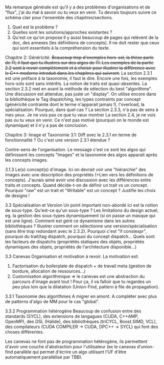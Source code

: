 Ma remarque générale est qu'il y a des problèmes d'organisations et de
"flux", j'ai du mal à savoir ou tu veux en venir. Tu devrais toujours
suivre ce schéma clair pour l'ensemble des chapitres/sections.
1. Quel est le problème ?
2. Quelles sont les solutions/approches existantes ?
3. Qu'est ce qu'on propose
Il y aussi beaucoup de pages qui relèvent de la doc, des annexes (les
définitions de concepts). Il ne doit rester que ceux qui sont essentiels
à la compréhension du texte.

Chapitre 2: Généricité.
~~Beaucoup trop d'exemples hors-sol, la thèse parle de TI, il faut que tu
illustres sur des algos de TI. Les exemples de la partie 2.2 sont à
revoir complètement et à choisir pour illustrer la différence avec le
C++ moderne introduit dans les chapitres qui suivront.~~
La section 2.3.1 est une préface à la taxonomie, il faut le dire. Encore
une fois, les exemples hors-sols sont sans intérêts. La notion de traits
est quasi-absentes.
La section 2.3.2 met en avant la méthode de sélection du best
"algorithme". Une discussion est attendue, pas juste un "display". On
utilise encore dans la bibliothèque le Tag dispatching, les types
contraints par concept (généricité contrainte dont le terme n'apparait
jamais !), l'overload, la spécialisation. Pourquoi, dans quel cas ?
La section 2.3.3, n'a pas de sens à mes yeux. Je ne vois pas ce que tu
veux montrer
La section 2.4, je ne vois pas ou tu veux en venir. Ce n'est pas motivé
(pourquoi on le monde est dynamique) et il n'y a pas de conclusion.

Chapitre 3: Image et Taxonomie
3.1: Diff avec le 2.3.1 en terme de fonctionnalité ? Ou c'est une
version 2.3.1 étendue ?

Contre-sens de l'organisation. Le message c'est ce sont les algos qui
définissent les concepts "Images" et la taxonomie des algos apparait
après les concepts images.

3.1.3 Le(s) concept(s) d'image.
Ici on devrait voir une "hiérarchie" des images avec une description des
propriétés (+Lien vers les définitions de concepts). J'aurais aimé avoir
une discussion avec les différences entre traits et concepts. Quand
décide-t-on de définir un trait vs un concept. Pourquoi "raw" est un
trait et "Writable" est un concept ? Justifie les choix de designs !

3.3 Spécialisation et Version
Un point important non-abordé ici est la notion de sous-type. Qu'est-ce
qu'un sous-type ? Les limitations du design actuel, eg. la gestion des
sous-types dynamiquement (si on passe un masque qui est une ligne).
Comment est géré ce dynamisme dans les autres bibliothèques ?
Illustrer comment on sélectionne une version/spécialisation (sans être
trop redondant avec le 2.3.2). Pourquoi c'est "if constexpr", pourquoi
du trait/tag dispatch, pourquoi du concept dispatch...
Quels sont les facteurs de dispatchs (propriétés statiques des objets,
propriétés dynamiques des objets, propriétés de l'architecture
disponible...)

3.3 Canevas
Organisation et motivation à revoir. La motivation est:
1. Factorisation du boilerplate de dispatch + de travail meta (gestion
de bordure, allocation de ressources...)
2. Customisation algorithmique => le canevas est une abstraction du
parcours d'image avant tout ! Pour ça, il va falloir que tu regardes un
peu plus loin que la dilatation (Union-Find, pattern à file de
propagation).

3.3.1 Taxonomie des algorithmes
A migrer en amont. A compléter avec plus de patterns d'algo de MM pour
le cas "global".

3.3.2 Programmation hétérogène
Beaucoup de confusion entre des standards (SYCL), des extensions de
langagues (CUDA, C++AMP, OpenMP), des DSL (Halide), des bibliothèques
(triCYCL, Boost.SIMD, VCL), des compilateurs (CUDA COMPILER -> CUDA,
DPC++ -> SYCL) qui font des choses différentes.

Les canevas ne font pas de programmation hétérogène, ils permettent
d'avoir une couche d'abstraction pour l'utilisateur (ex le canevas
d'union-find parallèle qui permet d'écrire un algo utilisant l'UF d'être
automatiquement parallélisé par TBB).